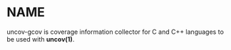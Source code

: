 NAME
====

uncov-gcov is coverage information collector for C and C++ languages to be used
with **uncov(1)**.
